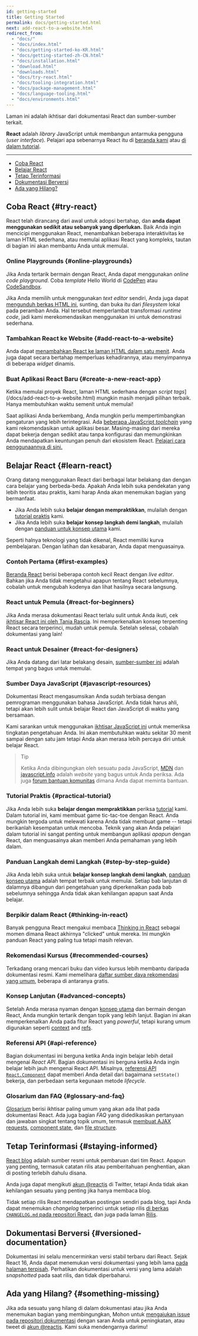 ```yaml
---
id: getting-started
title: Getting Started
permalink: docs/getting-started.html
next: add-react-to-a-website.html
redirect_from:
  - "docs/"
  - "docs/index.html"
  - "docs/getting-started-ko-KR.html"
  - "docs/getting-started-zh-CN.html"
  - "docs/installation.html"
  - "download.html"
  - "downloads.html"
  - "docs/try-react.html"
  - "docs/tooling-integration.html"
  - "docs/package-management.html"
  - "docs/language-tooling.html"
  - "docs/environments.html"
---
```


Laman ini adalah ikhtisar dari dokumentasi React dan sumber-sumber terkait.

**React** adalah *library* JavaScript untuk membangun antarmuka pengguna (*user interface*). Pelajari apa sebenarnya React itu di [beranda kami](/) atau [di dalam tutorial](/tutorial/tutorial.html).

---

- [Coba React](#try-react)
- [Belajar React](#learn-react)
- [Tetap Terinformasi](#staying-informed)
- [Dokumentasi Berversi](#versioned-documentation)
- [Ada yang Hilang?](#something-missing)

## Coba React {#try-react}

React telah dirancang dari awal untuk adopsi bertahap, dan **anda dapat menggunakan sedikit atau sebanyak yang diperlukan.** Baik Anda ingin mencicipi menggunakan React, menambahkan beberapa interaktivitas ke laman HTML sederhana, atau memulai aplikasi React yang kompleks, tautan di bagian ini akan membantu Anda untuk memulai.

### Online Playgrounds {#online-playgrounds}

Jika Anda tertarik bermain dengan React, Anda dapat menggunakan *online code playground*. Coba *template* Hello World di [CodePen](codepen://hello-world) atau [CodeSandbox](https://codesandbox.io/s/new).

Jika Anda memilih untuk menggunakan *text editor* sendiri, Anda juga dapat [mengunduh berkas HTML ini](https://raw.githubusercontent.com/reactjs/reactjs.org/master/static/html/single-file-example.html), sunting, dan buka itu dari *filesystem* lokal pada peramban Anda. Hal tersebut memperlambat transformasi *runtime code*, jadi kami merekomendasikan menggunakan ini untuk demonstrasi sederhana.

### Tambahkan React ke Website {#add-react-to-a-website}

Anda dapat [menambahkan React ke laman HTML dalam satu menit](/docs/add-react-to-a-website.html). Anda juga dapat secara bertahap memperluas kehadirannya, atau menyimpannya di beberapa *widget* dinamis.

### Buat Aplikasi React Baru {#create-a-new-react-app}

Ketika memulai proyek React, laman HTML sederhana dengan *script tags*](/docs/add-react-to-a-website.html) mungkin masih menjadi pilihan terbaik. Hanya membutuhkan waktu semenit untuk memulai!

Saat aplikasi Anda berkembang, Anda mungkin perlu mempertimbangkan pengaturan yang lebih terintegrasi. Ada [beberapa JavaScript *toolchain*](/docs/create-a-new-react-app.html) yang kami rekomendasikan untuk aplikasi besar. Masing-masing dari mereka dapat bekerja dengan sedikit atau tanpa konfigurasi dan memungkinkan Anda mendapatkan keuntungan penuh dari ekosistem React. [Pelajari cara penggunaannya di sini.](/docs/create-a-new-react-app.html)

## Belajar React {#learn-react}

Orang datang menggunakan React dari berbagai latar belakang dan dengan cara belajar yang berbeda-beda. Apakah Anda lebih suka pendekatan yang lebih teoritis atau praktis, kami harap Anda akan menemukan bagian yang bermanfaat.

* Jika Anda lebih suka **belajar dengan mempraktikkan**, mulailah dengan [tutorial praktis](/tutorial/tutorial.html) kami.
* Jika Anda lebih suka **belajar konsep langkah demi langkah**, mulailah dengan [panduan untuk konsep utama](/docs/hello-world.html) kami.

Seperti halnya teknologi yang tidak dikenal, React memiliki kurva pembelajaran. Dengan latihan dan kesabaran, Anda dapat menguasainya.

### Contoh Pertama {#first-examples}

[Beranda React](/) berisi beberapa contoh kecil React dengan *live editor*. Bahkan jika Anda tidak mengetahui apapun tentang React sebelumnya, cobalah untuk mengubah kodenya dan lihat hasilnya secara langsung.

### React untuk Pemula {#react-for-beginners}

Jika Anda merasa dokumentasi React terlalu sulit untuk Anda ikuti, cek [ikhtisar React ini oleh Tania Rascia](https://www.taniarascia.com/getting-started-with-react/). Ini memperkenalkan konsep terpenting React secara terperinci, mudah untuk pemula. Setelah selesai, cobalah dokumentasi yang lain! 

### React untuk Desainer {#react-for-designers}

Jika Anda datang dari latar belakang desain, [sumber-sumber ini](https://reactfordesigners.com/) adalah tempat yang bagus untuk memulai.

### Sumber Daya JavaScript {#javascript-resources}

Dokumentasi React mengasumsikan Anda sudah terbiasa dengan pemrograman menggunakan bahasa JavaScript. Anda tidak harus ahli, tetapi akan lebih sulit untuk belajar React dan JavaScript di waktu yang bersamaan.

Kami sarankan untuk menggunakan [ikhtisar JavaScript ini](https://developer.mozilla.org/en-US/docs/Web/JavaScript/A_re-introduction_to_JavaScript) untuk memeriksa tingkatan pengetahuan Anda. Ini akan membutuhkan waktu sekitar 30 menit sampai dengan satu jam tetapi Anda akan merasa lebih percaya diri untuk belajar React.

>Tip
>
>Ketika Anda dibingungkan oleh sesuatu pada JavaScript, [MDN](https://developer.mozilla.org/en-US/docs/Web/JavaScript) dan [javascript.info](http://javascript.info/) adalah _website_ yang bagus untuk Anda periksa. Ada juga [forum bantuan komunitas](/community/support.html) dimana Anda dapat meminta bantuan.

### Tutorial Praktis {#practical-tutorial}

Jika Anda lebih suka **belajar dengan mempraktikkan** periksa [tutorial](/tutorial/tutorial.html) kami. Dalam tutorial ini, kami membuat game tic-tac-toe dengan React. Anda mungkin tergoda untuk melewati karena Anda tidak membuat game -- tetapi berikanlah kesempatan untuk mencoba. Teknik yang akan Anda pelajari dalam tutorial ini sangat penting untuk membangun aplikasi *apapun* dengan React, dan menguasainya akan memberi Anda pemahaman yang lebih dalam.

### Panduan Langkah demi Langkah {#step-by-step-guide}

Jika Anda lebih suka untuk **belajar konsep langkah demi langkah**, [panduan konsep utama](/docs/hello-world.html) adalah tempat terbaik untuk memulai. Setiap bab lanjutan di dalamnya dibangun dari pengetahuan yang diperkenalkan pada bab sebelumnya sehingga Anda tidak akan kehilangan apapun saat Anda belajar.

### Berpikir dalam React {#thinking-in-react}

Banyak pengguna React mengakui membaca [Thinking in React](/docs/thinking-in-react.html) sebagai momen dimana React akhirnya "clicked" untuk mereka. Ini mungkin panduan React yang paling tua tetapi masih relevan.

### Rekomendasi Kursus {#recommended-courses}

Terkadang orang mencari buku dan video kursus lebih membantu daripada dokumentasi resmi. Kami memelihara [daftar sumber daya rekomendasi yang umum](/community/courses.html), beberapa di antaranya gratis.

### Konsep Lanjutan {#advanced-concepts}

Setelah Anda merasa nyaman dengan [konsep utama](/docs/hello-world.html) dan bermain dengan React, Anda mungkin tertarik dengan topik yang lebih lanjut. Bagian ini akan memperkenalkan Anda pada fitur React yang *powerful*, tetapi kurang umum digunakan seperti [context](/docs/context.html) and [refs](/docs/refs-and-the-dom.html).

### Referensi API {#api-reference}

Bagian dokumentasi ini berguna ketika Anda ingin belajar lebih detail mengenai *React API*. Bagian dokumentasi ini berguna ketika Anda ingin belajar lebih jauh mengenai React API. Misalnya, [referensi API `React.Component`](/docs/react-component.html) dapat memberi Anda detail dari bagaimana `setState()` bekerja, dan perbedaan serta kegunaan metode *lifecycle*.

### Glosarium dan FAQ {#glossary-and-faq}

[Glosarium](/docs/glossary.html) berisi ikhtisar paling umum yang akan ada lihat pada dokumentasi React. Ada juga bagian *FAQ* yang didedikasikan pertanyaan dan jawaban singkat tentang topik umum, termasuk [membuat AJAX requests](/docs/faq-ajax.html), [component state](/docs/faq-state.html), dan [file structure](/docs/faq-structure.html).

## Tetap Terinformasi {#staying-informed}

[React blog](/blog/) adalah sumber resmi untuk pembaruan dari tim React. Apapun yang penting, termasuk catatan rilis atau pemberitahuan penghentian, akan di posting terlebih dahulu disana.

Anda juga dapat mengikuti [akun @reactjs](https://twitter.com/reactjs) di Twitter, tetapi Anda tidak akan kehilangan sesuatu yang penting jika hanya membaca blog.

Tidak setiap rilis React mendapatkan postingan sendiri pada blog, tapi Anda dapat menemukan *changelog* terperinci untuk setiap rilis [di berkas `CHANGELOG.md` pada repositori React](https://github.com/facebook/react/blob/master/CHANGELOG.md), dan juga pada laman [Rilis](https://github.com/facebook/react/releases).

## Dokumentasi Berversi {#versioned-documentation}

Dokumentasi ini selalu mencerminkan versi stabil terbaru dari React. Sejak React 16, Anda dapat menemukan versi dokumentasi yang lebih lama [pada halaman terpisah](/versions). Perhatikan dokumentasi untuk versi yang lama adalah *snapshotted* pada saat rilis, dan tidak diperbaharui.

## Ada yang Hilang? {#something-missing}

Jika ada sesuatu yang hilang di dalam dokumentasi atau jika Anda menemukan bagian yang membingungkan, Mohon untuk [mengajukan issue pada repositori dokumentasi](https://github.com/reactjs/reactjs.org/issues/new) dengan saran Anda untuk peningkatan, atau tweet di [akun @reactjs](https://twitter.com/reactjs). Kami suka mendengarnya darimu!
